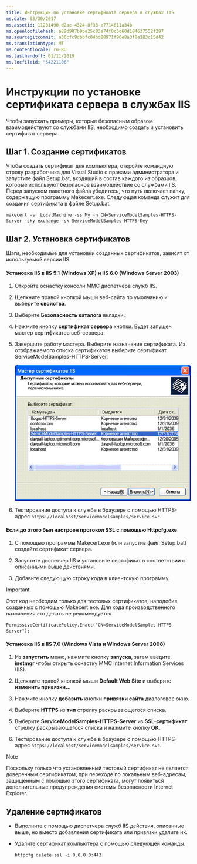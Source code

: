 ```yaml
---
title: Инструкции по установке сертификата сервера в службах IIS
ms.date: 03/30/2017
ms.assetid: 11281490-d2ac-4324-8f33-e7714611a34b
ms.openlocfilehash: a89d907b9be25c83a74f0c5d60d184637552f297
ms.sourcegitcommit: a36cfc9dbbfc04bd88971f96e8a3f8e283c15d42
ms.translationtype: MT
ms.contentlocale: ru-RU
ms.lasthandoff: 01/11/2019
ms.locfileid: "54221106"
---
```

# <a name="internet-information-services-iis-server-certificate-installation-instructions"></a>Инструкции по установке сертификата сервера в службах IIS
Чтобы запускать примеры, которые безопасным образом взаимодействуют со службами IIS, необходимо создать и установить сертификат сервера.  
  
## <a name="step-1-creating-certificates"></a>Шаг 1. Создание сертификатов  
 Чтобы создать сертификат для компьютера, откройте командную строку разработчика для Visual Studio с правами администратора и запустите файл Setup.bat, входящий в состав каждого из образцов, которые используют безопасное взаимодействие со службами IIS. Перед запуском пакетного файла убедитесь, что путь включает папку, содержащую программу Makecert.exe. Следующая команда служит для создания сертификата в файле Setup.bat.  
  
```  
makecert -sr LocalMachine -ss My -n CN=ServiceModelSamples-HTTPS-Server -sky exchange -sk ServiceModelSamples-HTTPS-Key  
```  
  
## <a name="step-2-installing-certificates"></a>Шаг 2. Установка сертификатов  
 Шаги, необходимые для установки созданных сертификатов, зависят от используемой версии IIS.  
  
#### <a name="to-install-iis-on-iis-51-windows-xp-and-iis-60-windows-server-2003"></a>Установка IIS в IIS 5.1 (Windows XP) и IIS 6.0 (Windows Server 2003)  
  
1.  Откройте оснастку консоли MMC диспетчера служб IIS.  
  
2.  Щелкните правой кнопкой мыши веб-сайта по умолчанию и выберите **свойства**.  
  
3.  Выберите **Безопасность каталога** вкладки.  
  
4.  Нажмите кнопку **сертификат сервера** кнопки. Будет запущен мастер сертификатов веб-сервера.  
  
5.  Завершите работу мастера. Выберите назначение сертификата. Из отображаемого списка сертификатов выберите сертификат ServiceModelSamples-HTTPS-Server.  
  
     ![Мастер сертификатов IIS](../../../../docs/framework/wcf/samples/media/iiscertificate-wizard.GIF "IISCertificate_Wizard")  
  
6.  Тестирование доступа к службе в браузере с помощью HTTPS-адрес `https://localhost/servicemodelsamples/service.svc`.  
  
#### <a name="if-ssl-was-previously-configured-by-using-httpcfgexe"></a>Если до этого был настроен протокол SSL с помощью Httpcfg.exe  
  
1.  С помощью программы Makecert.exe (или запустив файл Setup.bat) создайте сертификат сервера.  
  
2.  Запустите диспетчер IIS и установите сертификат в соответствии с описанными выше действиями.  
  
3.  Добавьте следующую строку кода в клиентскую программу.  
  
> [!IMPORTANT]
>  Этот код необходим только для тестовых сертификатов, наподобие созданных с помощью Makecert.exe. Для кода производственного назначения это делать не рекомендуется.  
  
```  
PermissiveCertificatePolicy.Enact("CN=ServiceModelSamples-HTTPS-Server");  
```  
  
#### <a name="to-install-iis-on-iis-70-windows-vista-and-windows-server-2008"></a>Установка IIS в IIS 7.0 (Windows Vista и Windows Server 2008)  
  
1.  Из **запустить** меню, нажмите кнопку **запуска**, затем введите **inetmgr** чтобы открыть оснастку MMC Internet Information Services (IIS).  
  
2.  Щелкните правой кнопкой мыши **Default Web Site** и выберите **изменить привязки...**  
  
3.  Нажмите кнопку **добавить** кнопки **привязки сайта** диалоговое окно.  
  
4.  Выберите **HTTPS** из **тип** стрелку раскрывающегося списка.  
  
5.  Выберите **ServiceModelSamples-HTTPS-Server** из **SSL-сертификат** стрелку раскрывающегося списка и нажмите кнопку **ОК**.  
  
6.  Тестирование доступа к службе в браузере с помощью HTTPS-адрес `https://localhost/servicemodelsamples/service.svc`.  
  
> [!NOTE]
>  Поскольку только что установленный тестовый сертификат не является доверенным сертификатом, при переходе по локальным веб-адресам, защищенным с помощью этого сертификата, могут появиться дополнительные предупреждения системы безопасности Internet Explorer.  
  
## <a name="removing-certificates"></a>Удаление сертификатов  
  
-   Выполните с помощью диспетчера служб IIS действия, описанные выше, но вместо добавления сертификата или привязки удалите их.  
  
-   Удалите сертификат компьютера с помощью следующей команды.  
  
    ```  
    httpcfg delete ssl -i 0.0.0.0:443  
    ```

